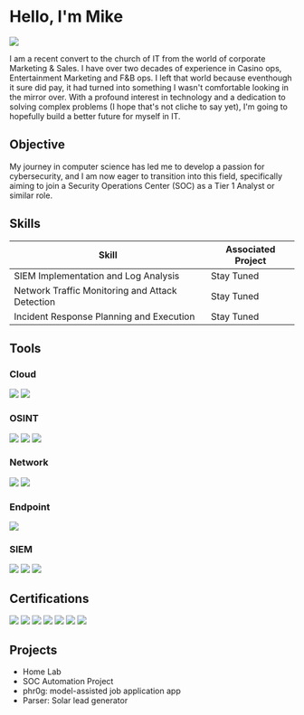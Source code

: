 # Hello, I'm Mike
<a href="https://www.linkedin.com/in/myksteffen"><img src="https://img.shields.io/badge/-LinkedIn-0072b1?&style=for-the-badge&logo=linkedin&logoColor=white" /></a>

I am a recent convert to the church of IT from the world of corporate Marketing & Sales. I have over two decades of experience in Casino ops, Entertainment Marketing and F&B ops. I left that world because eventhough it sure did pay, it had turned into something I wasn't comfortable looking in the mirror over. With a profound interest in technology and a dedication to solving complex problems (I hope that's not cliche to say yet), I'm going to hopefully build a better future for myself in IT.

## Objective

My journey in computer science has led me to develop a passion for cybersecurity, and I am now eager to transition into this field, specifically aiming to join a Security Operations Center (SOC) as a Tier 1 Analyst or similar role. 

## Skills

| Skill                                         | Associated Project         |
|-----------------------------------------------|----------------------------|
| SIEM Implementation and Log Analysis          | Stay Tuned
| Network Traffic Monitoring and Attack Detection | Stay Tuned
| Incident Response Planning and Execution      | Stay Tuned

## Tools

### Cloud
<div>
    <img src="https://img.shields.io/badge/-Microsoft Azure-1679A7?&style=for-the-badge&logo=Wireshark&logoColor=white" />
    <img src="https://img.shields.io/badge/-AWS-FFA500?&style=for-the-badge&logo=AWSk&logoColor=white" />
</div>

### OSINT
<div>
    <img src="https://img.shields.io/badge/-Maltego-1679A7?&style=for-the-badge&logo=Wireshark&logoColor=white" />
    <img src="https://img.shields.io/badge/-Shodan-777BB4?&style=for-the-badge&logo=Zeek&logoColor=white" />
    <img src="https://img.shields.io/badge/-OSINT Framework-005571?&style=for-the-badge&logo=Zeek&logoColor=white" />
</div>

### Network
<div>
    <img src="https://img.shields.io/badge/-Wireshark-1679A7?&style=for-the-badge&logo=Wireshark&logoColor=white" />
    <img src="https://img.shields.io/badge/-Zeek-777BB4?&style=for-the-badge&logo=Zeek&logoColor=white" />
</div>

### Endpoint
<div>
    <img src="https://img.shields.io/badge/-Microsoft_Defender_for_Endpoint-00A4EF?&style=for-the-badge&logo=Microsoft&logoColor=white" />
</div>

### SIEM
<div>
    <img src="https://img.shields.io/badge/-Microsoft_Sentinel-0078D4?&style=for-the-badge&logo=Microsoft&logoColor=white" />
    <img src="https://img.shields.io/badge/-Splunk-000000?&style=for-the-badge&logo=Splunk&logoColor=white" />
    <img src="https://img.shields.io/badge/-Elastic-005571?&style=for-the-badge&logo=Elastic&logoColor=white" />
</div>

## Certifications

<div>
<img src="https://img.shields.io/badge/-Security%2B-FF0000?&style=for-the-badge&logo=CompTIA&logoColor=white" />
<img src="https://img.shields.io/badge/-A%2B-4D4D4D?&style=for-the-badge&logo=CompTIA&logoColor=white" />
<img src="https://img.shields.io/badge/-ITIL Foundation-006400?&style=for-the-badge&logoColor=white" />
<img src="https://img.shields.io/badge/-PMI Disciplined Agile Scrum Master-000080?&style=for-the-badge&logoColor=white" />
<img src="https://img.shields.io/badge/-ITF%2B-4D4D4D?&style=for-the-badge&logo=CompTIA&logoColor=white" />
<img src="https://img.shields.io/badge/-AWS Cloud Practitioner-FFA500?&style=for-the-badge&logoColor=white" />
<img src="https://img.shields.io/badge/-Microsoft AZ900-ADD8e6?&style=for-the-badge&logoColor=white" />
</div>

## Projects
- Home Lab
- SOC Automation Project
- phr0g: model-assisted job application app
- Parser: Solar lead generator 
